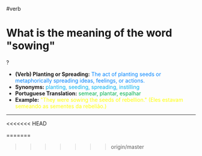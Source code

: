 #verb

# What is the meaning of the word "sowing"
?
* **(Verb) Planting or Spreading:** <span style="color:rgb(0, 132, 255)">The act of planting seeds or metaphorically spreading ideas, feelings, or actions.</span>
* **Synonyms:** <span style="color:rgb(0, 176, 240)">planting, seeding, spreading, instilling</span>
* **Portuguese Translation:** <span style="color:rgb(0, 176, 80)">semear, plantar, espalhar</span>
* **Example:** <span style="color:rgb(255, 255, 0)">"They were sowing the seeds of rebellion." (Eles estavam semeando as sementes da rebelião.)</span>
---
<<<<<<< HEAD

=======

>>>>>>> origin/master
<!--SR:!2025-06-29,14,290-->
